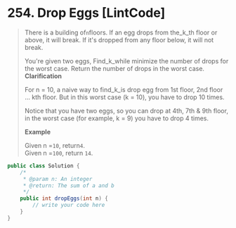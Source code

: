 # 254. Drop Eggs \[LintCode\]

> There is a building of`n`floors. If an egg drops from the\_k\_th floor or above, it will break. If it's dropped from any floor below, it will not break.
>
> You're given two eggs, Find\_k\_while minimize the number of drops for the worst case. Return the number of drops in the worst case.  
> **Clarification**
>
> For n = 10, a naive way to find\_k\_is drop egg from 1st floor, 2nd floor ... kth floor. But in this worst case \(k = 10\), you have to drop 10 times.
>
> Notice that you have two eggs, so you can drop at 4th, 7th & 9th floor, in the worst case \(for example, k = 9\) you have to drop 4 times.
>
> **Example**
>
> Given n =`10`, return`4`.  
> Given n =`100`, return `14`.

```java
public class Solution {
    /*
     * @param n: An integer
     * @return: The sum of a and b
     */
    public int dropEggs(int n) {
        // write your code here
    }
}
```




